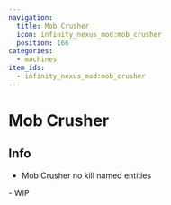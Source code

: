 ```yaml
---
navigation:
  title: Mob Crusher
  icon: infinity_nexus_mod:mob_crusher
  position: 166
categories:
  - machines
item_ids:
  - infinity_nexus_mod:mob_crusher
---
```


# Mob Crusher

## Info
- Mob Crusher no kill named entities
<RecipeFor id="infinity_nexus_mod:mob_crusher" />
- WIP